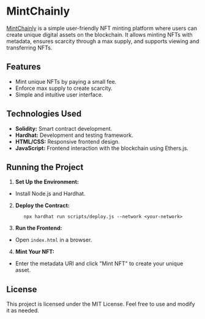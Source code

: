 # MintChainly

<a href="https://mintchainly.netlify.app/">MintChainly</a> is a simple user-friendly NFT minting platform where users can create unique digital assets on the blockchain. It allows minting NFTs with metadata, ensures scarcity through a max supply, and supports viewing and transferring NFTs.

## Features

- Mint unique NFTs by paying a small fee.
- Enforce max supply to create scarcity.
- Simple and intuitive user interface.

## Technologies Used

- <strong>Solidity:</strong> Smart contract development.
- <strong>Hardhat:</strong> Development and testing framework.
- <strong>HTML/CSS:</strong> Responsive frontend design.
- <strong>JavaScript:</strong> Frontend interaction with the blockchain using Ethers.js.

## Running the Project

1. <strong> Set Up the Environment: </strong>

- Install Node.js and Hardhat.

2. <strong>Deploy the Contract:</strong>

   `   npx hardhat run scripts/deploy.js --network <your-network>`

3. <strong>Run the Frontend:</strong>

- Open `index.html` in a browser.

4. <strong>Mint Your NFT:</strong>

- Enter the metadata URI and click "Mint NFT" to create your unique asset.

## License

This project is licensed under the MIT License. Feel free to use and modify it as needed.
